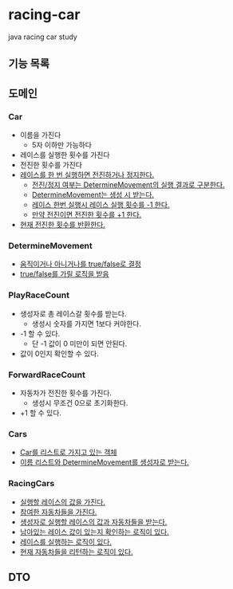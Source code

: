 # racing-car
java racing car study



## 기능 목록

## 도메인

### Car

- 이름을 가진다
  - 5자 이하만 가능하다
- 레이스를 실행한 횟수를 가진다
- 전진한 횟수를 가진다
- <u>레이스를 한 번 실행하면 전진하거나 정지한다.</u>
  - <u>전진/정지 여부는 DetermineMovement의 실행 결과로 구분한다.</u>
  - <u>DetermineMovement는 생성 시 받는다.</u>
  - <u>레이스 한번 실행시 레이스 실행 횟수를 -1 한다.</u>
  - <u>만약 전진이면 전진한 횟수를 +1 한다.</u>
- <u>현재 전진한 횟수를 반환한다.</u>



### DetermineMovement

- <u>움직이거나 아니거나를 true/false로 결정</u>
- <u>true/false를 가릴 로직을 받음</u>



### PlayRaceCount

- 생성자로 총 레이스갈 횟수를 받는다.
  - 생성시 숫자를 가지면 1보다 커야한다.
- -1 할 수 있다.
  - 단 -1 값이 0 미만이 되면 안된다.
- 값이 0인지 확인할 수 있다.



### ForwardRaceCount

- 자동차가 전진한 횟수를 가진다.
  - 생성시 무조건 0으로 초기화한다.
- +1 할 수 있다.



### Cars

- <u>Car를 리스트로 가지고 있는 객체</u>
- <u>이름 리스트와 DetermineMovement를 생성자로 받는다.</u>



### RacingCars

- <u>실행할 레이스의 값을 가진다.</u>
- <u>참여한 자동차들을 가진다.</u>
- <u>생성자로 실행할 레이스의 값과 자동차들을 받는다.</u>
- <u>남아있는 레이스 값이 있는지 확인하는 로직이 있다.</u>
- <u>레이스를 실행하는 로직이 있다.</u>
- <u>현재 자동차들을 리턴하는 로직이 있다.</u>



## DTO



